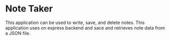 # Note Taker

This application can be used to write, save, and delete notes. This application uses on express backend and sace and retrieves note data from a JSON file.



